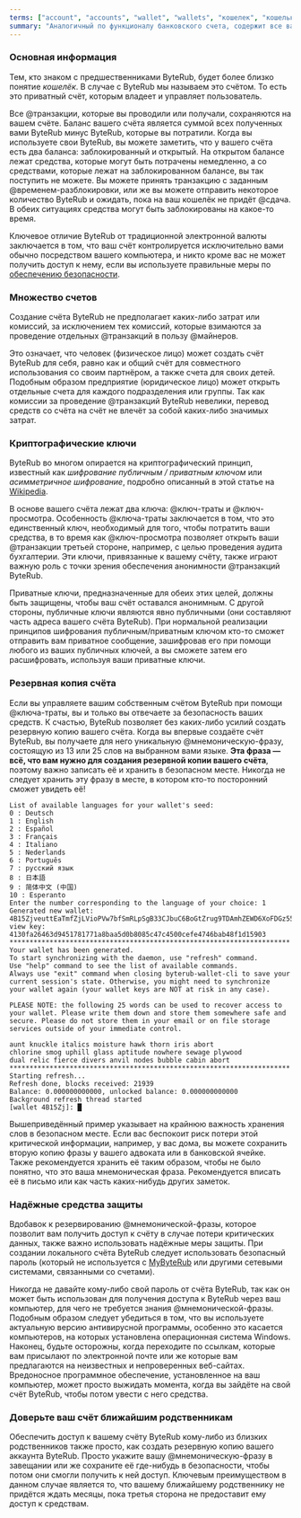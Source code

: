 ```yaml
---
terms: ["account", "accounts", "wallet", "wallets", "кошелек", "кошельки", "счет", "учетная-запись", "счёте", "счёту", "счёта", "счёт"]
summary: "Аналогичный по функционалу банковского счета, содержит все ваши отправленные и полученные транзакции"
---
```


### Основная информация

Тем, кто знаком с предшественниками ByteRub, будет более близко понятие *кошелёк*. В случае с ByteRub мы называем это счётом. То есть это приватный счёт, которым владеет и управляет пользователь.

Все @транзакции, которые вы проводили или получали, сохраняются на вашем счёте. Баланс вашего счёта является суммой всех полученных вами ByteRub минус ByteRub, которые вы потратили. Когда вы используете свои ByteRub, вы можете заметить, что у вашего счёта есть два баланса: заблокированный и открытый. На открытом балансе лежат средства, которые могут быть потрачены немедленно, а со средствами, которые лежат на заблокированном балансе, вы так поступить не можете. Вы можете принять транзакцию с заданным @временем-разблокировки, или же вы можете отправить некоторое количество ByteRub и ожидать, пока на ваш кошелёк не придёт @сдача. В обеих ситуациях средства могут быть заблокированы на какое-то время.

Ключевое отличие ByteRub от традиционной электронной валюты заключается в том, что ваш счёт контролируется исключительно вами обычно посредством вашего компьютера, и никто кроме вас не может получить доступ к нему, если вы используете правильные меры по [обеспечению безопасности](#practicing-good-security).

### Множество счетов

Создание счёта ByteRub не предполагает каких-либо затрат или комиссий, за исключением тех комиссий, которые взимаются за проведение отдельных @транзакций в пользу @майнеров.

Это означает, что человек (физическое лицо) может создать счёт ByteRub для себя, равно как и общий счёт для совместного использования со своим партнёром, а также счета для своих детей. Подобным образом предприятие (юридическое лицо) может открыть отдельные счета для каждого подразделения или группы. Так как комиссии за проведение @транзакций ByteRub невелики, перевод средств со счёта на счёт не влечёт за собой каких-либо значимых затрат.

### Криптографические ключи

ByteRub во многом опирается на криптографический принцип, известный как *шифрование публичным / приватным ключом* или *асимметричное шифрование*, подробно описанный в этой статье на [Wikipedia](https://en.wikipedia.org/wiki/Public-key_cryptography).

В основе вашего счёта лежат два ключа: @ключ-траты и @ключ-просмотра. Особенность @ключа-траты заключается в том, что это единственный ключ, необходимый для того, чтобы потратить ваши средства, в то время как @ключ-просмотра позволяет открыть ваши @транзакции третьей стороне, например, с целью проведения аудита бухгалтерии. Эти ключи, привязанные к вашему счёту, также играют важную роль с точки зрения обеспечения анонимности @транзакций ByteRub.

Приватные ключи, предназначенные для обеих этих целей, должны быть защищены, чтобы ваш счёт оставался анонимным. С другой стороны, публичные ключи являются явно публичными (они составляют часть адреса вашего счёта ByteRub). При нормальной реализации принципов шифрования публичным/приватным ключом кто-то сможет отправить вам приватное сообщение, зашифровав его при помощи любого из ваших публичных ключей, а вы сможете затем его расшифровать, используя ваши приватные ключи.

### Резервная копия счёта

Если вы управляете вашим собственным счётом ByteRub при помощи @ключа-траты, вы и только вы отвечаете за безопасность ваших средств. К счастью, ByteRub позволяет без каких-либо усилий создать резервную копию вашего счёта. Когда вы впервые создаёте счёт ByteRub, вы получаете для него уникальную  @мнемоническую-фразу, состоящую из 13 или 25 слов на выбранном вами языке. **Эта фраза — всё, что вам нужно для создания резервной копии вашего счёта**, поэтому важно записать её и хранить в безопасном месте. Никогда не следует хранить эту фразу в месте, в котором кто-то посторонний сможет увидеть её!

```
List of available languages for your wallet's seed:
0 : Deutsch
1 : English
2 : Español
3 : Français
4 : Italiano
5 : Nederlands
6 : Português
7 : русский язык
8 : 日本語
9 : 简体中文 (中国)
10 : Esperanto
Enter the number corresponding to the language of your choice: 1
Generated new wallet: 4B15ZjveuttEaTmfZjLVioPVw7bfSmRLpSgB33CJbuC6BoGtZrug9TDAmhZEWD6XoFDGz55bgzisT9Dnv61sbsA6Sa47TYu
view key: 4130fa26463d9451781771a8baa5d0b8085c47c4500cefe4746bab48f1d15903
**********************************************************************
Your wallet has been generated.
To start synchronizing with the daemon, use "refresh" command.
Use "help" command to see the list of available commands.
Always use "exit" command when closing byterub-wallet-cli to save your
current session's state. Otherwise, you might need to synchronize
your wallet again (your wallet keys are NOT at risk in any case).

PLEASE NOTE: the following 25 words can be used to recover access to your wallet. Please write them down and store them somewhere safe and secure. Please do not store them in your email or on file storage services outside of your immediate control.

aunt knuckle italics moisture hawk thorn iris abort
chlorine smog uphill glass aptitude nowhere sewage plywood
dual relic fierce divers anvil nodes bubble cabin abort
**********************************************************************
Starting refresh...
Refresh done, blocks received: 21939                            
Balance: 0.000000000000, unlocked balance: 0.000000000000
Background refresh thread started
[wallet 4B15Zj]: █

```

Вышеприведённый пример указывает на крайнюю важность хранения слов в безопасном месте. Если вас беспокоит риск потери этой критической информации, например, у вас дома, вы можете сохранить вторую копию фразы у вашего адвоката или в банковской ячейке. Также рекомендуется хранить её таким образом, чтобы не было понятно, что это ваша мнемоническая фраза. Рекомендуется вписать её в письмо или как часть каких-нибудь других заметок.

### Надёжные средства защиты

Вдобавок к резервированию @мнемонической-фразы, которое позволит вам получить доступ к счёту в случае потери критических данных, также важно использовать надёжные меры защиты. При создании локального счёта ByteRub следует использовать безопасный пароль (который не используется с [MyByteRub](https://mybyterub.com) или другими сетевыми системами, связанными со счетами).

Никогда не давайте кому-либо свой пароль от счёта ByteRub, так как он может быть использован для получения доступа к ByteRub через ваш компьютер, для чего не требуется знания @мнемонической-фразы. Подобным образом следует убедиться в том, что вы используете актуальную версию антивирусной программы, особенно это касается компьютеров, на которых установлена операционная система Windows. Наконец, будьте осторожны, когда переходите по ссылкам, которые вам присылают по электронной почте или же которые вам предлагаются на неизвестных и непроверенных веб-сайтах. Вредоносное программное обеспечение, установленное на ваш компьютер, может просто выжидать момента, когда вы зайдёте на свой счёт ByteRub, чтобы потом увести с него средства.

### Доверьте ваш счёт ближайшим родственникам

Обеспечить доступ к вашему счёту ByteRub кому-либо из близких родственников также просто, как создать резервную копию вашего аккаунта ByteRub. Просто укажите вашу @мнемоническую-фразу в завещании или же сохраните её где-нибудь в безопасности, чтобы потом они смогли получить к ней доступ. Ключевым преимуществом в данном случае является то, что вашему ближайшему родственнику не придётся ждать месяцы, пока третья сторона не предоставит ему доступ к средствам.
